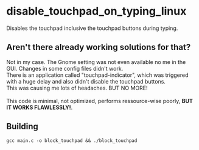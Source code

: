# disable_touchpad_on_typing_linux
Disables the touchpad inclusive the touchpad buttons during typing.

## Aren't there already working solutions for that?
Not in my case. The Gnome setting was not even available no me in the GUI. Changes in some config files didn't work. <br>
There is an application called "touchpad-indicator", which was triggered with a huge delay and also didn't disable the touchpad buttons. <br>
This was causing me lots of headaches. BUT NO MORE! <br><br>
This code is minimal, not optimized, performs ressource-wise poorly, <b>BUT IT WORKS FLAWLESSLY!</b>.

## Building
`gcc main.c -o block_touchpad && ./block_touchpad`

